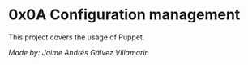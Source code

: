 # 0x0A Configuration management

This project covers the usage of Puppet.

*Made by: Jaime Andrés Gálvez Villamarin*
